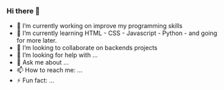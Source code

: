 ### Hi there 👋


- 🔭 I’m currently working on improve my programming skills
- 🌱 I’m currently learning HTML - CSS - Javascript - Python - and going for more later.
- 👯 I’m looking to collaborate on backends projects
- 🤔 I’m looking for help with ...
- 💬 Ask me about ...
- 📫 How to reach me: ...
- ⚡ Fun fact: ...

